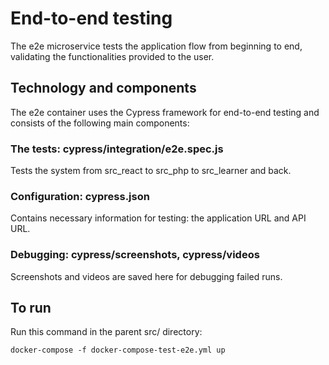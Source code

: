# End-to-end testing

The e2e microservice tests the application flow from beginning to end,
validating the functionalities provided to the user.

## Technology and components

The e2e container uses the Cypress framework for end-to-end testing and consists
of the following main components:

### The tests: cypress/integration/e2e.spec.js

Tests the system from src_react to src_php to src_learner and back.

### Configuration: cypress.json

Contains necessary information for testing: the application URL and API URL.

### Debugging: cypress/screenshots, cypress/videos

Screenshots and videos are saved here for debugging failed runs.

## To run

Run this command in the parent src/ directory:

`docker-compose -f docker-compose-test-e2e.yml up`
